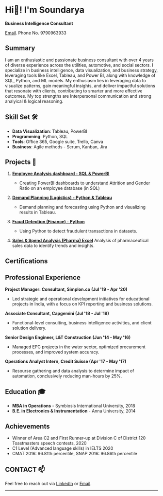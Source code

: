 # Hi👋! I'm Soundarya

**Business Intelligence Consultant**

[Email](soundaryasiten@gmail.com). Phone No. 9790963933

## Summary
I am an enthusiastic and passionate business consultant with over 4 years of diverse experience across the utilities, automotive, and social sectors. I specialize in business intelligence, data visualization, and business strategy, leveraging tools like Excel, Tableau, and Power BI, along with knowledge of SQL, Python, and ML models. My enthusiasm lies in leveraging data to visualize patterns, gain meaningful insights, and deliver impactful solutions that resonate with clients, contributing to smarter and more effective outcomes. My top strengths are Interpersonal communication and strong analyical & logical reasoning.


## Skill Set 🛠️
- **Data Visualization**: Tableau, PowerBI
- **Programming**: Python, SQL
- **Tools**: Office 365, Google suite, Trello, Canva
- **Business**: Agile methods - Scrum, Kanban, Jira

## Projects 📂

1. [**Employee Analysis dashboard - SQL & PowerBI**](https://github.com/Soundaryamerak/Employee-Dashboard-SQL-PowerBI-Logistics/blob/main/README.md)
   - Creating PowerBI dashboards to understand Attrition and Gender Ratio on an employee database (in SQL)

2. [**Demand Planning (Logistics) - Python & Tableau**](https://github.com/Soundaryamerak/Demand-planning-python-tableau-Logistics/blob/main/README.md)
   - Demand planning and forecasting using Python and visualizing results in Tableau.   

3. [**Fraud Detection (Finance) - Python**](https://github.com/Soundaryamerak/Fraud-detection-Python-credit-card-transactions/blob/main/README.md)
   - Using Python to detect fraudulent transactions in datasets.

4. [**Sales & Spend Analysis (Pharma) Excel**](https://github.com/Soundaryamerak/Sales-spend-analysis-and-dashboard-Excel-Pharma/blob/main/README.md)
   Analysis of pharmaceutical sales data to identify trends and insights.

## Certifications

## Professional Experience

**Project Manager: Consultant, Simplon.co (Jul '19 - Apr '20)**
- Led strategic and operational development initiatives for educational projects in India, with a focus on KPI reporting and business solutions.
  
**Associate Consultant, Capgemini (Jul '18 - Jul '19)**
- Functional-level consulting, business intelligence activities, and client solution delivery.

**Senior Design Engineer, L&T Construction (Jun '14 - May '16)**
- Managed EPC projects in the water sector, optimized procurement processes, and improved system accuracy.

**Operations Analyst Intern, Credit Suisse (Apr '17 - May '17)**
- Resourse gathering and data analysis to determine impact of automation, conclusively reducing man-hours by 25%.

## Education 🎓
- **MBA in Operations** - Symbiosis International University, 2018
- **B.E. in Electronics & Instrumentation** - Anna University, 2014

## Achievements
- Winner of Area C2 and First Runner-up at Division C of District 120 Toastmasters speech contests, 2020
- C1 Level (Advanced language skills) in IELTS 2020
- CMAT 2016: 96.81th percentile, SNAP 2016: 96.86th percentile

## CONTACT 📫
Feel free to reach out via [LinkedIn](https://www.linkedin.com/in/soundarya-r-b5180a122/) or [Email](soundaryasiten@gmail.com).

---
